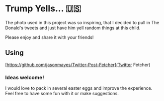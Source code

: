 # Trump Yells... 🇺🇸

The photo used in this project was so inspiring, that I decided to pull in The Donald's tweets and just have him yell random things at this child.

Please enjoy and share it with your friends!

## Using

[https://github.com/jasonmayes/Twitter-Post-Fetcher](Twitter Fetcher)

### Ideas welcome!

I would love to pack in several easter eggs and improve the experience. Feel free to have some fun with it or make suggestions.
